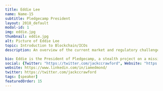 ```yaml
---
title: Eddie Lee
name: Name-15
subtitle: Pledgecamp President
layout: 2018_default
modal-id: 1
img: eddie.jpg
thumbnail: eddie.jpg
alt: Picture of Eddie Lee
topic: Introduction to Blockchain/ICOs
description: An overview of the current market and regulatory challenges companies face when fundraising and launching native tokens. Companies entering this space are encountering a market that is largely unregulated, target users that are relatively unsophisticated, high instances of fraud and inexperienced advisors, no clear examples of a successful long-term roadmap, and regulatory uncertainty. Despite this, blockchain represents a paradigm-shift in technology worth understanding. 

bio: Eddie is the President of Pledgecamp, a stealth project on a mission to enable global cooperation in entrepreneurship using blockchain technology (www.pledgecamp.com). Prior to Pledgecamp, Eddie cofounded Podo Labs, a consumer hardware company with offices in San Francisco and Seoul. As President of Podo Labs, Eddie spearheaded the company’s product design and crowdfunding efforts, raising over $2 million across multiple projects and becoming a top 1% most-funded creator on Kickstarter. Eddie is passionate about the global promise of crowdfunding and the democratization of capital formation for aspiring entrepreneurs. 
social: {Twitter: "https://twitter.com/jackccrawford", Website: "https://www.linkedin.com/in/iamedmond/", Linkedin: "https://www.linkedin.com/in/iamedmond/" }
website: https://www.linkedin.com/in/iamedmond/
twitter: https://twitter.com/jackccrawford
tags: [speaker]
featuredOrder: 15
---
```

